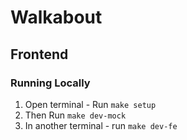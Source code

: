# Walkabout

## Frontend

### Running Locally

1. Open terminal - Run `make setup`
2. Then Run `make dev-mock`
3. In another terminal - run `make dev-fe`
